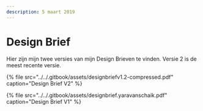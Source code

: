 ```yaml
---
description: 5 maart 2019
---
```


# Design Brief

Hier zijn mijn twee versies van mijn Design Brieven te vinden. Versie 2 is de meest recente versie.

{% file src="../../.gitbook/assets/designbriefv1.2-compressed.pdf" caption="Design Brief V2" %}

{% file src="../../.gitbook/assets/designbrief.yaravanschaik.pdf" caption="Design Brief V1" %}

